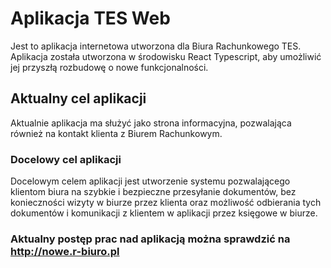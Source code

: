 # Aplikacja TES Web

Jest to aplikacja internetowa utworzona dla Biura Rachunkowego TES. Aplikacja została utworzona w środowisku React Typescript, aby umożliwić jej przyszłą rozbudowę o nowe funkcjonalności.

## Aktualny cel aplikacji

Aktualnie aplikacja ma służyć jako strona informacyjna, pozwalająca również na kontakt klienta z Biurem Rachunkowym.

### Docelowy cel aplikacji

Docelowym celem aplikacji jest utworzenie systemu pozwalającego klientom biura na szybkie i bezpieczne przesyłanie dokumentów, bez konieczności wizyty w biurze przez klienta oraz możliwość odbierania tych dokumentów i komunikacji z klientem w aplikacji przez księgowe w biurze.

### Aktualny postęp prac nad aplikacją można sprawdzić na http://nowe.r-biuro.pl

